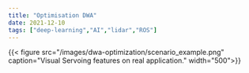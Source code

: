 ```yaml
---
title: "Optimisation DWA"
date: 2021-12-10
tags: ["deep-learning","AI","lidar","ROS"]
---
```


{{< figure src="/images/dwa-optimization/scenario_example.png" caption="Visual Servoing features on real application." width="500">}}